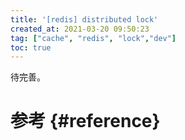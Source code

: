 ```yaml
---
title: '[redis] distributed lock'
created_at: 2021-03-20 09:50:23
tag: ["cache", "redis", "lock","dev"]
toc: true
---
```


待完善。

# 参考 {#reference}